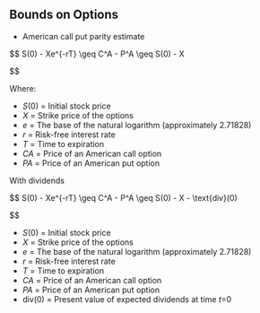 ## **Bounds on Options**

- American call put parity estimate

$$
S(0) - Xe^{-rT} \geq C^A - P^A \geq S(0) - X

$$

Where:

- *S*(0) = Initial stock price
- *X* = Strike price of the options
- *e* = The base of the natural logarithm (approximately 2.71828)
- *r* = Risk-free interest rate
- *T* = Time to expiration
- *CA* = Price of an American call option
- *PA* = Price of an American put option

With dividends

$$
S(0) - Xe^{-rT} \geq C^A - P^A \geq S(0) - X - \text{div}(0)

$$

- *S*(0) = Initial stock price
- *X* = Strike price of the options
- *e* = The base of the natural logarithm (approximately 2.71828)
- *r* = Risk-free interest rate
- *T* = Time to expiration
- *CA* = Price of an American call option
- *PA* = Price of an American put option
- div(0) = Present value of expected dividends at time *t*=0